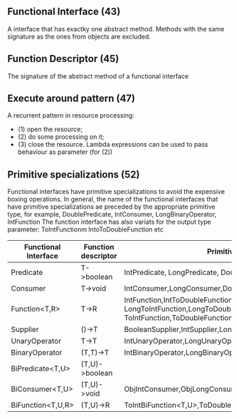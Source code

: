 Functional Interface (43)
-----------------------
A interface that has exactky one abstract method. 
Methods with the same signature as the ones from objects are excluded.

Function Descriptor (45)
-----------------------
The signature of the abstract method of a functional interface

Execute around pattern (47)
-----------------------
A recurrent pattern in resource processing: 
- (1) open the resource;
- (2) do some processing on it;
- (3) close the resource.
Lambda expressions can be used to pass behaviour as parameter (for (2))

Primitive specializations (52)
-----------------------
Functional interfaces have primitive specializations to avoid the 
expensive boxing operations.
In general, the name of the functional interfaces that have primitive
specializations ae preceded by the appropriate primitive type, 
for example, DoublePredicate, IntConsumer, LongBinaryOperator, IntFunction 
The function interface has also variats for the output type parameter:
ToIntFunction<T>m IntoToDoubleFunction etc

|Functional Interface|Function descriptor|Primitive specialization|
| ------------- | ------------- | ------------- |
|Predicate<T>|T->boolean|IntPredicate, LongPredicate, DoublePredicate|
|Consumer<T>|T->void|IntConsumer,LongConsumer,DoubleConsumer|
|Function<T,R>|T->R|IntFunction<R>,IntToDoubleFunction,IntToLongFunction,LongFunction<R>,<br>LongToIntFunction,LongToDoubleFunction,DoubleFunction<R>,<br>ToIntFunction<R>,ToDoubleFunction<R>, ToLongFunction<R>|
|Supplier<T>|()->T|BooleanSupplier,IntSupplier,LongSupplier,DoubleSupplier|
|UnaryOperator<T>|T->T|IntUnaryOperator,LongUnaryOperator,DoubleBinaryOperator|
|BinaryOperator|(T,T)->T|IntBinaryOperator,LongBinaryOperator,DoubleBinaryOperator|
|BiPredicate<T,U>|(T,U)->boolean|
|BiConsumer<T,U>|(T,U)->void|ObjIntConsumer<T>,ObjLongConsumer<T>,ObjDoubleConsumer<T>|
|BiFunction<T,U,R>|(T,U)->R|ToIntBiFunction<T,U>,ToDoubleBiFunction<T,U>,ToLongBiFunction<T,U>|
